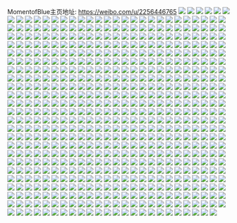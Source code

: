 MomentofBlue主页地址: https://weibo.com/u/2256446765 
![](https://wx4.sinaimg.cn/mw2000/867ea52dly1h9hcsczy6fj20u01hc13z.jpg) 
![](https://wx4.sinaimg.cn/mw2000/867ea52dly1h9hcsexd4ej20zo1rewpp.jpg) 
![](https://wx4.sinaimg.cn/mw2000/867ea52dly1h9hcsj5xfjj22aw32ke83.jpg) 
![](https://wx4.sinaimg.cn/mw2000/867ea52dly1h9hcsfbepsj20o20w243w.jpg) 
![](https://wx4.sinaimg.cn/mw2000/867ea52dly1h9hcsgm8v0j22712wwb2a.jpg) 
![](https://wx4.sinaimg.cn/mw2000/867ea52dly1h9hcscn08zj22782x6hdu.jpg) 
![](https://wx4.sinaimg.cn/mw2000/867ea52dly1h9hcsdcfz3j20u01hcak8.jpg) 
![](https://wx4.sinaimg.cn/mw2000/867ea52dly1h9hcsk37kzj21y71y7kjl.jpg) 
![](https://wx4.sinaimg.cn/mw2000/867ea52dly1h98dhs4g90j21wx2jy7wi.jpg) 
![](https://wx4.sinaimg.cn/mw2000/867ea52dly1h98dho545uj21xg2kne82.jpg) 
![](https://wx4.sinaimg.cn/mw2000/867ea52dly1h98dhq6tx7j223j2sr7wi.jpg) 
![](https://wx4.sinaimg.cn/mw2000/867ea52dly1h98dhv3b29j21zv2nu7wi.jpg) 
![](https://wx4.sinaimg.cn/mw2000/867ea52dgy1h95ueb3deij20u014044v.jpg) 
![](https://wx4.sinaimg.cn/mw2000/867ea52dgy1h95ued3uu8j20u01404cp.jpg) 
![](https://wx4.sinaimg.cn/mw2000/867ea52dgy1h95ue9t2akj20u0140tle.jpg) 
![](https://wx4.sinaimg.cn/mw2000/867ea52dly1h8yzw5915qj21450u0dm7.jpg) 
![](https://wx4.sinaimg.cn/mw2000/867ea52dly1h8yzw5s01pj21480u0jyf.jpg) 
![](https://wx4.sinaimg.cn/mw2000/867ea52dly1h8yzw68d56j20u014m46o.jpg) 
![](https://wx4.sinaimg.cn/mw2000/867ea52dly1h8yzw73tluj20u0146teo.jpg) 
![](https://wx4.sinaimg.cn/mw2000/867ea52dly1h8yzw4fb3ej20u013oajo.jpg) 
![](https://wx4.sinaimg.cn/mw2000/867ea52dgy1h8xn3ljevdj20u014045w.jpg) 
![](https://wx4.sinaimg.cn/mw2000/867ea52dgy1h8xn3oa8xnj20u014044v.jpg) 
![](https://wx4.sinaimg.cn/mw2000/867ea52dgy1h8xn3miepnj20u01417c7.jpg) 
![](https://wx4.sinaimg.cn/mw2000/867ea52dgy1h8xn3nknq3j20ku113juq.jpg) 
![](https://wx4.sinaimg.cn/mw2000/867ea52dgy1h8xn3kjbg7j20u0140aon.jpg) 
![](https://wx4.sinaimg.cn/mw2000/867ea52dgy1h8xn3n2ay8j20m012y42d.jpg) 
![](https://wx4.sinaimg.cn/mw2000/867ea52dly1h8qvoxku01j20zo1dznda.jpg) 
![](https://wx4.sinaimg.cn/mw2000/867ea52dly1h8opubxjtnj22772xmnpe.jpg) 
![](https://wx4.sinaimg.cn/mw2000/867ea52dly1h8opufihrej228e2z6u0y.jpg) 
![](https://wx4.sinaimg.cn/mw2000/867ea52dly1h8opumjr1lj228e2z7u0y.jpg) 
![](https://wx4.sinaimg.cn/mw2000/867ea52dly1h8opu3ygi4j20y11ojk5v.jpg) 
![](https://wx4.sinaimg.cn/mw2000/867ea52dly1h8l5egecggj228j2zd1kz.jpg) 
![](https://wx4.sinaimg.cn/mw2000/867ea52dly1h8l5efikjij227s2yg4qr.jpg) 
![](https://wx4.sinaimg.cn/mw2000/867ea52dly1h877v4s3zoj229l30dqv6.jpg) 
![](https://wx4.sinaimg.cn/mw2000/867ea52dly1h877vaib51j227z2xuu0y.jpg) 
![](https://wx4.sinaimg.cn/mw2000/867ea52dly1h877v7prp4j22992zghdu.jpg) 
![](https://wx4.sinaimg.cn/mw2000/867ea52dly1h877vddrhaj22982zw4qr.jpg) 
![](https://wx4.sinaimg.cn/mw2000/867ea52dly1h877vjj1mbj22am31ukjn.jpg) 
![](https://wx4.sinaimg.cn/mw2000/867ea52dly1h877v27mraj22522ug7wj.jpg) 
![](https://wx4.sinaimg.cn/mw2000/867ea52dgy1h84tn2gf9lj20u014013e.jpg) 
![](https://wx4.sinaimg.cn/mw2000/867ea52dgy1h84tn3whqgj20u014012s.jpg) 
![](https://wx4.sinaimg.cn/mw2000/867ea52dgy1h84tn64uayj20u014047q.jpg) 
![](https://wx4.sinaimg.cn/mw2000/867ea52dgy1h84tn14x1ej20u013rdq2.jpg) 
![](https://wx4.sinaimg.cn/mw2000/867ea52dgy1h84tn4z3o6j20u0140ak6.jpg) 
![](https://wx4.sinaimg.cn/mw2000/867ea52dly1h82iu11dg5j22681mo4ns.jpg) 
![](https://wx4.sinaimg.cn/mw2000/867ea52dly1h82iu2fxvij22bl1b1axc.jpg) 
![](https://wx4.sinaimg.cn/mw2000/867ea52dly1h82iu20sssj229i19ve81.jpg) 
![](https://wx4.sinaimg.cn/mw2000/867ea52dgy1h809hinnx7j20u0140tfo.jpg) 
![](https://wx4.sinaimg.cn/mw2000/867ea52dgy1h809hjqi4yj20u0140gvp.jpg) 
![](https://wx4.sinaimg.cn/mw2000/867ea52dly1h7u6judfukj227v2yh7wj.jpg) 
![](https://wx4.sinaimg.cn/mw2000/867ea52dly1h7u6k1lcubj224a2tru0z.jpg) 
![](https://wx4.sinaimg.cn/mw2000/867ea52dly1h7u6kbecdkj22672wc4qr.jpg) 
![](https://wx4.sinaimg.cn/mw2000/867ea52dly1h7u6k892hrj222d2r6b2b.jpg) 
![](https://wx4.sinaimg.cn/mw2000/867ea52dly1h7u6kgclrdj22c033jqv7.jpg) 
![](https://wx4.sinaimg.cn/mw2000/867ea52dly1h7u6jr7yn7j22622w3u0y.jpg) 
![](https://wx4.sinaimg.cn/mw2000/867ea52dgy1h7qzdj7yc1j20u0140wni.jpg) 
![](https://wx4.sinaimg.cn/mw2000/867ea52dgy1h7qzdh5o2zj20u0140k2q.jpg) 
![](https://wx4.sinaimg.cn/mw2000/867ea52dgy1h7qzdva7pqj20u0142qdg.jpg) 
![](https://wx4.sinaimg.cn/mw2000/867ea52dly1h7fnn5euc7j220r20r7wh.jpg) 
![](https://wx4.sinaimg.cn/mw2000/867ea52dly1h7fnn5wpyej20n00pcwl2.jpg) 
![](https://wx4.sinaimg.cn/mw2000/867ea52dly1h7fnn3rp7fj226a26aqv5.jpg) 
![](https://wx4.sinaimg.cn/mw2000/867ea52dly1h7asr7uthxj20zo1ren6z.jpg) 
![](https://wx4.sinaimg.cn/mw2000/867ea52dly1h7asr6i7bej20zo1re0wt.jpg) 
![](https://wx4.sinaimg.cn/mw2000/867ea52dly1h7asrdeybgj229y30o1kx.jpg) 
![](https://wx4.sinaimg.cn/mw2000/867ea52dly1h7asr9z297j20z01q7whi.jpg) 
![](https://wx4.sinaimg.cn/mw2000/867ea52dly1h7asrenwoxj20zo1reqgi.jpg) 
![](https://wx4.sinaimg.cn/mw2000/867ea52dly1h7asre402jj20zo1re4g6.jpg) 
![](https://wx4.sinaimg.cn/mw2000/867ea52dly1h786fp5mfkj22c0340k22.jpg) 
![](https://wx4.sinaimg.cn/mw2000/867ea52dly1h786fo654qj226g2wmx6p.jpg) 
![](https://wx4.sinaimg.cn/mw2000/867ea52dly1h786fpwh5wj225a2v2x6p.jpg) 
![](https://wx4.sinaimg.cn/mw2000/867ea52dly1h786fqmohtj228m2zhdo1.jpg) 
![](https://wx4.sinaimg.cn/mw2000/867ea52dly1h786fraimvj226s2x1jz0.jpg) 
![](https://wx4.sinaimg.cn/mw2000/867ea52dly1h786fsmx7tj22c033112l.jpg) 
![](https://wx4.sinaimg.cn/mw2000/867ea52dly1h76ap6jhpfj20sg23u7mm.jpg) 
![](https://wx4.sinaimg.cn/mw2000/867ea52dly1h76ap8i8e9j20sg22l76d.jpg) 
![](https://wx4.sinaimg.cn/mw2000/867ea52dly1h71h092n4oj20ox18awty.jpg) 
![](https://wx4.sinaimg.cn/mw2000/867ea52dly1h71h9049auj20zo1rewh2.jpg) 
![](https://wx4.sinaimg.cn/mw2000/867ea52dly1h71h91d1hnj21ak1q2adi.jpg) 
![](https://wx4.sinaimg.cn/mw2000/867ea52dly1h71h9208exj20sg1uddgu.jpg) 
![](https://wx4.sinaimg.cn/mw2000/867ea52dly1h71h90h4y6j20zo1ret9o.jpg) 
![](https://wx4.sinaimg.cn/mw2000/867ea52dly1h71h93htynj20mr14gn4t.jpg) 
![](https://wx4.sinaimg.cn/mw2000/867ea52dly1h71h90ulmfj20zm1bhdzr.jpg) 
![](https://wx4.sinaimg.cn/mw2000/867ea52dly1h71hccrw5rj20zo2567wh.jpg) 
![](https://wx4.sinaimg.cn/mw2000/867ea52dly1h6y6h1nmpsj22022o2npd.jpg) 
![](https://wx4.sinaimg.cn/mw2000/867ea52dly1h6y6h2d0frj22002nznpd.jpg) 
![](https://wx4.sinaimg.cn/mw2000/867ea52dly1h6s7ghx7gij228e2z7b2b.jpg) 
![](https://wx4.sinaimg.cn/mw2000/867ea52dly1h6s7gr67i0j22542uuwng.jpg) 
![](https://wx4.sinaimg.cn/mw2000/867ea52dly1h6s7g1lk71j226n2wu7rm.jpg) 
![](https://wx4.sinaimg.cn/mw2000/867ea52dly1h6s7gd3xv5j225l2vde83.jpg) 
![](https://wx4.sinaimg.cn/mw2000/867ea52dly1h6s7g3atedj20sg1bxnck.jpg) 
![](https://wx4.sinaimg.cn/mw2000/867ea52dly1h6qa41ql3mj20yg0jegqq.jpg) 
![](https://wx4.sinaimg.cn/mw2000/867ea52dly1h6k95j4b9aj21r60zj0w2.jpg) 
![](https://wx4.sinaimg.cn/mw2000/867ea52dly1h6k95icwrbj20x21mr0z5.jpg) 
![](https://wx4.sinaimg.cn/mw2000/867ea52dly1h6k95hdx9sj21db0rrdwt.jpg) 
![](https://wx4.sinaimg.cn/mw2000/867ea52dly1h6i20pb4a3j229b30gh2a.jpg) 
![](https://wx4.sinaimg.cn/mw2000/867ea52dly1h6i20n06guj21ui1uin8b.jpg) 
![](https://wx4.sinaimg.cn/mw2000/867ea52dly1h6i20rygfaj22662w8npe.jpg) 
![](https://wx4.sinaimg.cn/mw2000/867ea52dly1h6ekwryz7oj225n2vj4qr.jpg) 
![](https://wx4.sinaimg.cn/mw2000/867ea52dly1h6ekwtpl1dj2290300x6q.jpg) 
![](https://wx4.sinaimg.cn/mw2000/867ea52dly1h6ekwpjy0kj21z22mq1ky.jpg) 
![](https://wx4.sinaimg.cn/mw2000/867ea52dly1h6ekwun8o3j21xy2l9455.jpg) 
![](https://wx4.sinaimg.cn/mw2000/867ea52dly1h669v70xv1j21p12asah2.jpg) 
![](https://wx4.sinaimg.cn/mw2000/867ea52dly1h669v4mg9fj21oc28i4qp.jpg) 
![](https://wx4.sinaimg.cn/mw2000/867ea52dly1h669v7i0ywj21ff1wkkb6.jpg) 
![](https://wx4.sinaimg.cn/mw2000/867ea52dly1h669v8qdbqj20sg23vkcs.jpg) 
![](https://wx4.sinaimg.cn/mw2000/867ea52dly1h5y7ox52kij22361kgu0x.jpg) 
![](https://wx4.sinaimg.cn/mw2000/867ea52dly1h5y7ovhhtvj21y11glaht.jpg) 
![](https://wx4.sinaimg.cn/mw2000/867ea52dly1h5y7oyrnc4j228a1o8wmb.jpg) 
![](https://wx4.sinaimg.cn/mw2000/867ea52dly1h5y7p03xdjj22ba1qhgul.jpg) 
![](https://wx4.sinaimg.cn/mw2000/867ea52dly1h5y7p0pmlqj222b1jtgsh.jpg) 
![](https://wx4.sinaimg.cn/mw2000/867ea52dly1h5ttceebeij21p629me81.jpg) 
![](https://wx4.sinaimg.cn/mw2000/867ea52dly1h5ttcb3p8wj21ps2aehdt.jpg) 
![](https://wx4.sinaimg.cn/mw2000/867ea52dly1h5ttcfa1k6j21ov2951kx.jpg) 
![](https://wx4.sinaimg.cn/mw2000/867ea52dly1h5ttcg3ljsj21q82a51kx.jpg) 
![](https://wx4.sinaimg.cn/mw2000/867ea52dgy1h5ivfpgxrwj20u013r15q.jpg) 
![](https://wx4.sinaimg.cn/mw2000/867ea52dgy1h5ivfoa6cnj20u013vk3f.jpg) 
![](https://wx4.sinaimg.cn/mw2000/867ea52dgy1h5ivfxou42j20u013m7fo.jpg) 
![](https://wx4.sinaimg.cn/mw2000/867ea52dgy1h5ivfmaj3lj20u013v14b.jpg) 
![](https://wx4.sinaimg.cn/mw2000/867ea52dgy1h5ivfjscy1j20u013u14b.jpg) 
![](https://wx4.sinaimg.cn/mw2000/867ea52dgy1h5ivfqrt42j20u013falc.jpg) 
![](https://wx4.sinaimg.cn/mw2000/867ea52dgy1h5ivfl5ifoj20u013uakt.jpg) 
![](https://wx4.sinaimg.cn/mw2000/867ea52dgy1h5b37bidaxj20u013m44x.jpg) 
![](https://wx4.sinaimg.cn/mw2000/867ea52dgy1h5b377x6u2j20u014g0zv.jpg) 
![](https://wx4.sinaimg.cn/mw2000/867ea52dgy1h5b37a3g31j20u013l7az.jpg) 
![](https://wx4.sinaimg.cn/mw2000/867ea52dgy1h5b37dvks1j20u013rwlz.jpg) 
![](https://wx4.sinaimg.cn/mw2000/867ea52dgy1h5b37cinsgj20u013p7bh.jpg) 
![](https://wx4.sinaimg.cn/mw2000/867ea52dgy1h5b375tk5sj20u013odmy.jpg) 
![](https://wx4.sinaimg.cn/mw2000/867ea52dly1h55hmmjrr3j20zo1dy4ge.jpg) 
![](https://wx4.sinaimg.cn/mw2000/867ea52dly1h55hmn2cd0j20zo1dxtmw.jpg) 
![](https://wx4.sinaimg.cn/mw2000/867ea52dly1h55hmlx4lnj20xu1bdanl.jpg) 
![](https://wx4.sinaimg.cn/mw2000/867ea52dgy1h52w66zd1tj20u0140qax.jpg) 
![](https://wx4.sinaimg.cn/mw2000/867ea52dgy1h52w64zbpuj20u013rk0r.jpg) 
![](https://wx4.sinaimg.cn/mw2000/867ea52dgy1h52w685c9tj20u013r454.jpg) 
![](https://wx4.sinaimg.cn/mw2000/867ea52dgy1h52w6auriaj20u0140449.jpg) 
![](https://wx4.sinaimg.cn/mw2000/867ea52dgy1h52w62z7rjj20u0157gsd.jpg) 
![](https://wx4.sinaimg.cn/mw2000/867ea52dgy1h52w69ech4j20u013ttf4.jpg) 
![](https://wx4.sinaimg.cn/mw2000/867ea52dly1h50txvjd8mj20zo1ree5o.jpg) 
![](https://wx4.sinaimg.cn/mw2000/867ea52dly1h50txugwowj229s3124qq.jpg) 
![](https://wx4.sinaimg.cn/mw2000/867ea52dly1h50txv43zxj20zo1renk3.jpg) 
![](https://wx4.sinaimg.cn/mw2000/867ea52dly1h50ty9mey1j21zu2hsb2a.jpg) 
![](https://wx4.sinaimg.cn/mw2000/867ea52dly1h4yg51bt7lj226t2w9kjn.jpg) 
![](https://wx4.sinaimg.cn/mw2000/867ea52dly1h4yg4y6fo8j226r2x11kz.jpg) 
![](https://wx4.sinaimg.cn/mw2000/867ea52dly1h4yg54q9g1j22272q9npf.jpg) 
![](https://wx4.sinaimg.cn/mw2000/867ea52dly1h4yg57jtvwj21wa2j2kjm.jpg) 
![](https://wx4.sinaimg.cn/mw2000/867ea52dly1h4sqqyor7qj226q2wy4qr.jpg) 
![](https://wx4.sinaimg.cn/mw2000/867ea52dly1h4g2i6b8dkj20pw0yjdle.jpg) 
![](https://wx4.sinaimg.cn/mw2000/867ea52dly1h4g2i5wzc3j20pz0ynjxp.jpg) 
![](https://wx4.sinaimg.cn/mw2000/867ea52dly1h4g2i6jx41j20oy0xadlq.jpg) 
![](https://wx4.sinaimg.cn/mw2000/867ea52dly1h4do33o83kj22092nwe81.jpg) 
![](https://wx4.sinaimg.cn/mw2000/867ea52dly1h4do34g1n0j224b2trnpd.jpg) 
![](https://wx4.sinaimg.cn/mw2000/867ea52dly1h4do35gmflj227d2x8kjl.jpg) 
![](https://wx4.sinaimg.cn/mw2000/867ea52dly1h46ivxkploj221j2q3hdu.jpg) 
![](https://wx4.sinaimg.cn/mw2000/867ea52dly1h46ivyn7stj224d2th1ky.jpg) 
![](https://wx4.sinaimg.cn/mw2000/867ea52dly1h46ivvqpoej21xj2kpu0x.jpg) 
![](https://wx4.sinaimg.cn/mw2000/867ea52dly1h46ivzuyuxj21zb2m91ky.jpg) 
![](https://wx4.sinaimg.cn/mw2000/867ea52dly1h46iw2wbggj228l2z2x6q.jpg) 
![](https://wx4.sinaimg.cn/mw2000/867ea52dly1h46iw1iaarj21zb2n3b2a.jpg) 
![](https://wx4.sinaimg.cn/mw2000/867ea52dly1h46iw57i3gj227m2xub2a.jpg) 
![](https://wx4.sinaimg.cn/mw2000/867ea52dly1h46iw5zys1j21wt2j8kjl.jpg) 
![](https://wx4.sinaimg.cn/mw2000/867ea52dly1h46iw3z4n4j22802y1x6p.jpg) 
![](https://wx4.sinaimg.cn/mw2000/867ea52dly1h3p9awcs95j226d2wh4qr.jpg) 
![](https://wx4.sinaimg.cn/mw2000/867ea52dly1h3p9ay46c4j225v2vux6q.jpg) 
![](https://wx4.sinaimg.cn/mw2000/867ea52dly1h3p9arl4tmj21y52lj1kz.jpg) 
![](https://wx4.sinaimg.cn/mw2000/867ea52dly1h3p9aukd5mj22c0340npe.jpg) 
![](https://wx4.sinaimg.cn/mw2000/867ea52dly1h3p9ayloe0j20zo1retvf.jpg) 
![](https://wx4.sinaimg.cn/mw2000/867ea52dly1h3kr0yqfiwj21zr2nob2b.jpg) 
![](https://wx4.sinaimg.cn/mw2000/867ea52dly1h3kr0zpomij229830c1kz.jpg) 
![](https://wx4.sinaimg.cn/mw2000/867ea52dly1h3kr0xj270j223i2spkjm.jpg) 
![](https://wx4.sinaimg.cn/mw2000/867ea52dly1h3kr14ay5qj22452tju0z.jpg) 
![](https://wx4.sinaimg.cn/mw2000/867ea52dgy1h3a5vw91gpj20u01407a9.jpg) 
![](https://wx4.sinaimg.cn/mw2000/867ea52dgy1h3a92cir1aj20u0140qkg.jpg) 
![](https://wx4.sinaimg.cn/mw2000/867ea52dgy1h3a5vvbj5uj20u0141n0m.jpg) 
![](https://wx4.sinaimg.cn/mw2000/867ea52dgy1h3a5vsxdbjj20u0140afr.jpg) 
![](https://wx4.sinaimg.cn/mw2000/867ea52dgy1h3a92bl46ej20sg0w0q6z.jpg) 
![](https://wx4.sinaimg.cn/mw2000/867ea52dgy1h3a5vujiujj20u0141wkc.jpg) 
![](https://wx4.sinaimg.cn/mw2000/867ea52dgy1h3a5vts3nij20u0140qas.jpg) 
![](https://wx4.sinaimg.cn/mw2000/867ea52dly1h301ubeo5tj20k80zy0ww.jpg) 
![](https://wx4.sinaimg.cn/mw2000/867ea52dly1h301ubtii9j20zn1ljkc8.jpg) 
![](https://wx4.sinaimg.cn/mw2000/867ea52dly1h301uaztfuj20xy1od4b5.jpg) 
![](https://wx4.sinaimg.cn/mw2000/867ea52dly1h301ucq7mfj226n2w4qv5.jpg) 
![](https://wx4.sinaimg.cn/mw2000/867ea52dly1h301udrw44j220d20dhdu.jpg) 
![](https://wx4.sinaimg.cn/mw2000/867ea52dly1h301uf2oc1j21u42g5e82.jpg) 
![](https://wx4.sinaimg.cn/mw2000/867ea52dly1h2p8u5ayfmj227u2xie82.jpg) 
![](https://wx4.sinaimg.cn/mw2000/867ea52dly1h2p8u4hdffj21rm1rmb29.jpg) 
![](https://wx4.sinaimg.cn/mw2000/867ea52dly1h2p8u3d1f6j227k2xrb2b.jpg) 
![](https://wx4.sinaimg.cn/mw2000/867ea52dly1h2p8u5trjtj215v1jttj3.jpg) 
![](https://wx4.sinaimg.cn/mw2000/867ea52dgy1h24884og1mj20u0140qb1.jpg) 
![](https://wx4.sinaimg.cn/mw2000/867ea52dgy1h24886bjtxj20u0141127.jpg) 
![](https://wx4.sinaimg.cn/mw2000/867ea52dgy1h24887xi20j20u0178thm.jpg) 
![](https://wx4.sinaimg.cn/mw2000/867ea52dgy1h24889k3p3j20u014lqbm.jpg) 
![](https://wx4.sinaimg.cn/mw2000/867ea52dgy1h2488ato01j20u0140tgr.jpg) 
![](https://wx4.sinaimg.cn/mw2000/867ea52dly1h1txgkia5vj22c0340qv5.jpg) 
![](https://wx4.sinaimg.cn/mw2000/867ea52dly1h1txgi1kvjj228g2zau0x.jpg) 
![](https://wx4.sinaimg.cn/mw2000/867ea52dly1h1txgq7e6ij228k2zf7wi.jpg) 
![](https://wx4.sinaimg.cn/mw2000/867ea52dly1h1txh7xe1rj22032otnpf.jpg) 
![](https://wx4.sinaimg.cn/mw2000/867ea52dly1h1txhb0ug1j22802yob2a.jpg) 
![](https://wx4.sinaimg.cn/mw2000/867ea52dly1h1txgtgch3j227r2yenpd.jpg) 
![](https://wx4.sinaimg.cn/mw2000/867ea52dgy1h1e31b7yspj20u0140dki.jpg) 
![](https://wx4.sinaimg.cn/mw2000/867ea52dgy1h1e31ct163j20u0141dkx.jpg) 
![](https://wx4.sinaimg.cn/mw2000/867ea52dgy1h1e31acewkj20u0140gqs.jpg) 
![](https://wx4.sinaimg.cn/mw2000/867ea52dgy1h1e31g2kioj20u01hcafl.jpg) 
![](https://wx4.sinaimg.cn/mw2000/867ea52dly1h1byhmlzpkj225g2vcqv5.jpg) 
![](https://wx4.sinaimg.cn/mw2000/867ea52dly1h1byhq2tvuj229s3127wh.jpg) 
![](https://wx4.sinaimg.cn/mw2000/867ea52dly1h1byhnbm8xj228p2zl7wh.jpg) 
![](https://wx4.sinaimg.cn/mw2000/867ea52dly1h1byhksf7dj227s2y17wh.jpg) 
![](https://wx4.sinaimg.cn/mw2000/867ea52dly1h1byhpa617j22452t21ky.jpg) 
![](https://wx4.sinaimg.cn/mw2000/867ea52dly1h1byhjxmqwj222i2qukjm.jpg) 
![](https://wx4.sinaimg.cn/mw2000/867ea52dgy1h12i961l3gj20u0176tg6.jpg) 
![](https://wx4.sinaimg.cn/mw2000/867ea52dgy1h12i971e4wj20u0141gte.jpg) 
![](https://wx4.sinaimg.cn/mw2000/867ea52dgy1h12i97ti3mj20u0142ah4.jpg) 
![](https://wx4.sinaimg.cn/mw2000/867ea52dly1h0wwmrkpwfj20u01407cc.jpg) 
![](https://wx4.sinaimg.cn/mw2000/867ea52dly1h0wwmrxkqdj20u0174qc1.jpg) 
![](https://wx4.sinaimg.cn/mw2000/867ea52dly1h0wwms6prlj20u013tgu7.jpg) 
![](https://wx4.sinaimg.cn/mw2000/867ea52dly1h0r3mt7kvej21ja21p1ky.jpg) 
![](https://wx4.sinaimg.cn/mw2000/867ea52dly1h0r3mugex1j21lt2537wi.jpg) 
![](https://wx4.sinaimg.cn/mw2000/867ea52dly1h0pwau5s4kj22262rgnpe.jpg) 
![](https://wx4.sinaimg.cn/mw2000/867ea52dly1h0pwavo649j222t2rq7wj.jpg) 
![](https://wx4.sinaimg.cn/mw2000/867ea52dly1h0pwawphikj221v2q6b2a.jpg) 
![](https://wx4.sinaimg.cn/mw2000/867ea52dly1h0da7r07alj21yq2mbhdu.jpg) 
![](https://wx4.sinaimg.cn/mw2000/867ea52dly1h0da7og12yj221s2161ky.jpg) 
![](https://wx4.sinaimg.cn/mw2000/867ea52dly1h0da7w6m7mj21k724f4qp.jpg) 
![](https://wx4.sinaimg.cn/mw2000/867ea52dly1h0da7ykkvsj22c0340hdv.jpg) 
![](https://wx4.sinaimg.cn/mw2000/867ea52dgy1h063wmtfwuj20u0140guv.jpg) 
![](https://wx4.sinaimg.cn/mw2000/867ea52dgy1h063wo2mpdj20u0140wiq.jpg) 
![](https://wx4.sinaimg.cn/mw2000/867ea52dgy1h063wnh3xgj20u00yojxx.jpg) 
![](https://wx4.sinaimg.cn/mw2000/867ea52dly1gznkogu6a6j21rg2jh4qp.jpg) 
![](https://wx4.sinaimg.cn/mw2000/867ea52dly1gznkofvmtgj222k2rfu0x.jpg) 
![](https://wx4.sinaimg.cn/mw2000/867ea52dly1gznkoi6wqfj221d2q8npd.jpg) 
![](https://wx4.sinaimg.cn/mw2000/867ea52dly1gznkolka9cj222l2rie82.jpg) 
![](https://wx4.sinaimg.cn/mw2000/867ea52dly1gznkok4llsj21zt2r7npd.jpg) 
![](https://wx4.sinaimg.cn/mw2000/867ea52dly1gznkoewd4lj222g2renpe.jpg) 
![](https://wx4.sinaimg.cn/mw2000/867ea52dly1gzkh0ks7vcj22072o97wj.jpg) 
![](https://wx4.sinaimg.cn/mw2000/867ea52dly1gzkh0qf7qej22a131g7wj.jpg) 
![](https://wx4.sinaimg.cn/mw2000/867ea52dly1gzkh0o0i4mj21gz2067wi.jpg) 
![](https://wx4.sinaimg.cn/mw2000/867ea52dly1gzkh0mlyrcj21401dramk.jpg) 
![](https://wx4.sinaimg.cn/mw2000/867ea52dly1gzkh0n906hj221m2q51ky.jpg) 
![](https://wx4.sinaimg.cn/mw2000/867ea52dly1gzeij1b6pnj21qh2bb4qr.jpg) 
![](https://wx4.sinaimg.cn/mw2000/867ea52dly1gzc6i514r4j22012o1u0x.jpg) 
![](https://wx4.sinaimg.cn/mw2000/867ea52dly1gzc6i60qnvj22442vb1kz.jpg) 
![](https://wx4.sinaimg.cn/mw2000/867ea52dly1gzc6i45dvrj223t2t3e82.jpg) 
![](https://wx4.sinaimg.cn/mw2000/867ea52dly1gzc6i7r9dnj22c0340qv6.jpg) 
![](https://wx4.sinaimg.cn/mw2000/867ea52dly1gzc6i99okbj22c0340u0y.jpg) 
![](https://wx4.sinaimg.cn/mw2000/867ea52dly1gzc6iao3sij229r310b2c.jpg) 
![](https://wx4.sinaimg.cn/mw2000/867ea52dly1gz78op4pwdj20sg0iy434.jpg) 
![](https://wx4.sinaimg.cn/mw2000/867ea52dly1gz6k3y5ww6j20sg0iy7cg.jpg) 
![](https://wx4.sinaimg.cn/mw2000/867ea52dly1gz78ooqkfvj20sg0iydkj.jpg) 
![](https://wx4.sinaimg.cn/mw2000/867ea52dly1gz1wj0b0rbj229n30xe83.jpg) 
![](https://wx4.sinaimg.cn/mw2000/867ea52dly1gz1wiyokvoj21u42g51ky.jpg) 
![](https://wx4.sinaimg.cn/mw2000/867ea52dly1gz1wj1g3jlj225m2vhqv6.jpg) 
![](https://wx4.sinaimg.cn/mw2000/867ea52dly1gz1wj2qfn4j224a2tqqv6.jpg) 
![](https://wx4.sinaimg.cn/mw2000/867ea52dly1gz1wj3oy7gj21dp1rn1ky.jpg) 
![](https://wx4.sinaimg.cn/mw2000/867ea52dly1gz1wj4do1sj21px2akb29.jpg) 
![](https://wx4.sinaimg.cn/mw2000/867ea52dgy1gywv99qi04j20o5120dm5.jpg) 
![](https://wx4.sinaimg.cn/mw2000/867ea52dgy1gywv9ypk6aj226b2we7wj.jpg) 
![](https://wx4.sinaimg.cn/mw2000/867ea52dgy1gywv9ul5yhj217y1ml4qp.jpg) 
![](https://wx4.sinaimg.cn/mw2000/867ea52dgy1gywv948xvwj223l23lu0x.jpg) 
![](https://wx4.sinaimg.cn/mw2000/867ea52dgy1gywv9ib8sdj2291291hdu.jpg) 
![](https://wx4.sinaimg.cn/mw2000/867ea52dgy1gywv98tohyj21ye2luu0y.jpg) 
![](https://wx4.sinaimg.cn/mw2000/867ea52dgy1gywv9eicmaj21ym2vxqv5.jpg) 
![](https://wx4.sinaimg.cn/mw2000/867ea52dly1gyq8eego94j21sk2e4b2a.jpg) 
![](https://wx4.sinaimg.cn/mw2000/867ea52dly1gyq8ef8yboj21r81m7e81.jpg) 
![](https://wx4.sinaimg.cn/mw2000/867ea52dly1gyq8eg9hpaj21tb2ft7wi.jpg) 
![](https://wx4.sinaimg.cn/mw2000/867ea52dly1gyq8eh9ek0j21q52aue82.jpg) 
![](https://wx4.sinaimg.cn/mw2000/867ea52dly1gyq8ediostj223u18qe81.jpg) 
![](https://wx4.sinaimg.cn/mw2000/867ea52dly1gyq8eihoocj21ig20mqv5.jpg) 
![](https://wx4.sinaimg.cn/mw2000/867ea52dly1gygxmjvisfj21nm27hhdt.jpg) 
![](https://wx4.sinaimg.cn/mw2000/867ea52dly1gygxmixojrj21ri2conpd.jpg) 
![](https://wx4.sinaimg.cn/mw2000/867ea52dly1gygxmhltikj22ds1scu0x.jpg) 
![](https://wx4.sinaimg.cn/mw2000/867ea52dly1gyfvxlceokj20yi1pcqq7.jpg) 
![](https://wx4.sinaimg.cn/mw2000/867ea52dly1gxyj7bq0zhj21bu1p5nop.jpg) 
![](https://wx4.sinaimg.cn/mw2000/867ea52dly1gxyj4hhd8qj21yf2nou0y.jpg) 
![](https://wx4.sinaimg.cn/mw2000/867ea52dly1gxyj83eoymj21xm33wkjo.jpg) 
![](https://wx4.sinaimg.cn/mw2000/867ea52dly1gxyj8q8vx3j222h2rbx6q.jpg) 
![](https://wx4.sinaimg.cn/mw2000/867ea52dly1gxb97x7cknj229m30tu0y.jpg) 
![](https://wx4.sinaimg.cn/mw2000/867ea52dly1gxb97zp9yfj22822yrqv5.jpg) 
![](https://wx4.sinaimg.cn/mw2000/867ea52dly1gxb97ydyewj22c0340npf.jpg) 
![](https://wx4.sinaimg.cn/mw2000/867ea52dly1gxb984nt1vj228033ye85.jpg) 
![](https://wx4.sinaimg.cn/mw2000/867ea52dly1gxb981ntzrj22c0340qv9.jpg) 
![](https://wx4.sinaimg.cn/mw2000/867ea52dly1gxb986eiyoj224p2u97wi.jpg) 
![](https://wx4.sinaimg.cn/mw2000/867ea52dly1gxabzxkivhj223r30t1ky.jpg) 
![](https://wx4.sinaimg.cn/mw2000/867ea52dly1gxabzzcv2kj22c02jzu0y.jpg) 
![](https://wx4.sinaimg.cn/mw2000/867ea52dly1gxabzvyruwj22c0340npe.jpg) 
![](https://wx4.sinaimg.cn/mw2000/867ea52dly1gxac01n6kqj224d2oje82.jpg) 
![](https://wx4.sinaimg.cn/mw2000/867ea52dly1gx2a5asydqj228h2zbqv7.jpg) 
![](https://wx4.sinaimg.cn/mw2000/867ea52dly1gx29o8h38rj226e2wjx6r.jpg) 
![](https://wx4.sinaimg.cn/mw2000/867ea52dly1gx2a5849x9j22782xnx6r.jpg) 
![](https://wx4.sinaimg.cn/mw2000/867ea52dly1gx2a5cph72j22272qxu0z.jpg) 
![](https://wx4.sinaimg.cn/mw2000/867ea52dly1gwzxkyxa38j21401c71fh.jpg) 
![](https://wx4.sinaimg.cn/mw2000/867ea52dly1gwzxkzhcqbj21401c7x3f.jpg) 
![](https://wx4.sinaimg.cn/mw2000/867ea52dly1gwzxky6slqj21401c7ws6.jpg) 
![](https://wx4.sinaimg.cn/mw2000/867ea52dly1gwlv4tjdtmj22c0340kjl.jpg) 
![](https://wx4.sinaimg.cn/mw2000/867ea52dly1gwlv4ut3ocj22c03407wh.jpg) 
![](https://wx4.sinaimg.cn/mw2000/867ea52dly1gwlv4w7jlxj22c0340e81.jpg) 
![](https://wx4.sinaimg.cn/mw2000/867ea52dly1gwkf7e90jnj21sc0sbk2u.jpg) 
![](https://wx4.sinaimg.cn/mw2000/867ea52dly1gwjna7gh2zj21sc2dsb2a.jpg) 
![](https://wx4.sinaimg.cn/mw2000/867ea52dly1gwjna6lq5hj218s1rtqv5.jpg) 
![](https://wx4.sinaimg.cn/mw2000/867ea52dly1gwjna88zozj217y1mlhdt.jpg) 
![](https://wx4.sinaimg.cn/mw2000/867ea52dly1gwjnaazg0tj222g2r9u0z.jpg) 
![](https://wx4.sinaimg.cn/mw2000/867ea52dgy1gw6sunnvtxj225k2vfx6p.jpg) 
![](https://wx4.sinaimg.cn/mw2000/867ea52dgy1gw6sux7otpj22792xou0z.jpg) 
![](https://wx4.sinaimg.cn/mw2000/867ea52dgy1gw6suz92gjj21631f7njj.jpg) 
![](https://wx4.sinaimg.cn/mw2000/867ea52dgy1gw6svab1c5j228b1ybnpd.jpg) 
![](https://wx4.sinaimg.cn/mw2000/867ea52dgy1gw6sv596fcj21nu1yfhdt.jpg) 
![](https://wx4.sinaimg.cn/mw2000/867ea52dgy1gw6sv832hdj225i22yx6p.jpg) 
![](https://wx4.sinaimg.cn/mw2000/867ea52dgy1gw6sv1l5gdj21ri25dnpd.jpg) 
![](https://wx4.sinaimg.cn/mw2000/867ea52dgy1gw6svfro7nj21v8340npe.jpg) 
![](https://wx4.sinaimg.cn/mw2000/867ea52dgy1gw6svclplwj222i22ikjl.jpg) 
![](https://wx4.sinaimg.cn/mw2000/867ea52dgy1gw5sy3w88jj225z2vzqv7.jpg) 
![](https://wx4.sinaimg.cn/mw2000/867ea52dgy1gw5sya33n2j221e2pv4qr.jpg) 
![](https://wx4.sinaimg.cn/mw2000/867ea52dgy1gvzhief1nkj226z2xbb2a.jpg) 
![](https://wx4.sinaimg.cn/mw2000/867ea52dgy1gvvx3tipnhj22532us1kz.jpg) 
![](https://wx4.sinaimg.cn/mw2000/867ea52dgy1gvvx3uzu4kj222q2rn1kz.jpg) 
![](https://wx4.sinaimg.cn/mw2000/867ea52dgy1gvvx3wlw5ij224b2ytb2a.jpg) 
![](https://wx4.sinaimg.cn/mw2000/867ea52dgy1gvvx3y8tktj22c0340npf.jpg) 
![](https://wx4.sinaimg.cn/mw2000/867ea52dgy1gvvx40t01bj22803401kz.jpg) 
![](https://wx4.sinaimg.cn/mw2000/867ea52dgy1gvvx3zf6rkj220b2t8e82.jpg) 
![](https://wx4.sinaimg.cn/mw2000/867ea52dgy1gvvx3rvtlzj21vy1vynpd.jpg) 
![](https://wx4.sinaimg.cn/mw2000/867ea52dgy1gvt0w84ib4j22c0340npf.jpg) 
![](https://wx4.sinaimg.cn/mw2000/867ea52dgy1gvt0w20oisj22c0340hdw.jpg) 
![](https://wx4.sinaimg.cn/mw2000/867ea52dgy1gvt0vz9yo8j22c0340qv7.jpg) 
![](https://wx4.sinaimg.cn/mw2000/867ea52dgy1gvt0w55nqkj22c03407wk.jpg) 
![](https://wx4.sinaimg.cn/mw2000/867ea52dgy1gvt0w2x9s6j22c0340hby.jpg) 
![](https://wx4.sinaimg.cn/mw2000/867ea52dgy1gvt0w6brzzj22c0340u0y.jpg) 
![](https://wx4.sinaimg.cn/mw2000/002sHOSFly1gvpcisj48gj62c0340hdv02.jpg) 
![](https://wx4.sinaimg.cn/mw2000/002sHOSFly1gvpcitmq0bj622j2reu0x02.jpg) 
![](https://wx4.sinaimg.cn/mw2000/002sHOSFly1gvpciq3osbj62c0340u0y02.jpg) 
![](https://wx4.sinaimg.cn/mw2000/002sHOSFly1gvpcivzpebj62c0340hdw02.jpg) 
![](https://wx4.sinaimg.cn/mw2000/002sHOSFly1gvpciyzq3nj62c0340qv902.jpg) 
![](https://wx4.sinaimg.cn/mw2000/002sHOSFly1gvpcj1wv67j62c03401l002.jpg) 
![](https://wx4.sinaimg.cn/mw2000/002sHOSFgy1gvfy41xltpj60xv1gc4qp02.jpg) 
![](https://wx4.sinaimg.cn/mw2000/002sHOSFgy1gvdv1ld249j619w1ulx6p02.jpg) 
![](https://wx4.sinaimg.cn/mw2000/002sHOSFgy1gvdv1mbuzwj61oh23ib2a02.jpg) 
![](https://wx4.sinaimg.cn/mw2000/002sHOSFgy1gvdv1k9pluj61h01xa4qq02.jpg) 
![](https://wx4.sinaimg.cn/mw2000/002sHOSFgy1gvaeesq9oej627n2y7kjo02.jpg) 
![](https://wx4.sinaimg.cn/mw2000/002sHOSFgy1gvaeepm3grj61pr2ackjm02.jpg) 
![](https://wx4.sinaimg.cn/mw2000/002sHOSFgy1gv4s2mgpcmj629d30h1kz02.jpg) 
![](https://wx4.sinaimg.cn/mw2000/002sHOSFgy1gv4s2putnhj61j31u67wi02.jpg) 
![](https://wx4.sinaimg.cn/mw2000/002sHOSFgy1gv4s2o2wgrj627v2yh7wk02.jpg) 
![](https://wx4.sinaimg.cn/mw2000/002sHOSFgy1guyxbnj3e5j625s2vq7wk02.jpg) 
![](https://wx4.sinaimg.cn/mw2000/002sHOSFgy1guyxbpeqkbj62c0340b2d02.jpg) 
![](https://wx4.sinaimg.cn/mw2000/002sHOSFgy1guyxbqjlxnj61gv1zpkjm02.jpg) 
![](https://wx4.sinaimg.cn/mw2000/002sHOSFgy1guyxbs80duj62c0340b2c02.jpg) 
![](https://wx4.sinaimg.cn/mw2000/002sHOSFgy1guyxbuhi3gj62c03407wl02.jpg) 
![](https://wx4.sinaimg.cn/mw2000/002sHOSFgy1guyxbw6iggj626q2wynpg02.jpg) 
![](https://wx4.sinaimg.cn/mw2000/002sHOSFgy1guoht5hj3hj62c03404qs02.jpg) 
![](https://wx4.sinaimg.cn/mw2000/002sHOSFgy1guoht1yto2j62c0340kjo02.jpg) 
![](https://wx4.sinaimg.cn/mw2000/002sHOSFgy1gud1iz9pvbj62702xce8302.jpg) 
![](https://wx4.sinaimg.cn/mw2000/002sHOSFgy1gud1j1git2j627s2yd7wk02.jpg) 
![](https://wx4.sinaimg.cn/mw2000/002sHOSFgy1gud1jahi55j617y1mlkjl02.jpg) 
![](https://wx4.sinaimg.cn/mw2000/002sHOSFgy1gud1j4atj1j628b2z31l102.jpg) 
![](https://wx4.sinaimg.cn/mw2000/002sHOSFgy1gud1j79vd8j628v2zuhdw02.jpg) 
![](https://wx4.sinaimg.cn/mw2000/002sHOSFgy1gud1j9me12j62c03407wl02.jpg) 
![](https://wx4.sinaimg.cn/mw2000/867ea52dgy1gu4vcmh1iyj22591c4k84.jpg) 
![](https://wx4.sinaimg.cn/mw2000/867ea52dgy1gu4vclt3doj227x1r8hdu.jpg) 
![](https://wx4.sinaimg.cn/mw2000/867ea52dgy1gu4vcqicrdj22c01d11kx.jpg) 
![](https://wx4.sinaimg.cn/mw2000/867ea52dgy1gu4vcsx6g4j21zv2oob2b.jpg) 
![](https://wx4.sinaimg.cn/mw2000/867ea52dgy1gu4vcpihrkj22c03401l0.jpg) 
![](https://wx4.sinaimg.cn/mw2000/867ea52dgy1gu4vcv6v1yj21yr2mcu0y.jpg) 
![](https://wx4.sinaimg.cn/mw2000/867ea52dgy1gttf7kojdij22c0340qv7.jpg) 
![](https://wx4.sinaimg.cn/mw2000/867ea52dgy1gttf7edwi0j224r2uchdu.jpg) 
![](https://wx4.sinaimg.cn/mw2000/867ea52dgy1gttf7hgd8yj22c0340x6q.jpg) 
![](https://wx4.sinaimg.cn/mw2000/867ea52dgy1gtnkjuxeosj21wa1wa1kz.jpg) 
![](https://wx4.sinaimg.cn/mw2000/867ea52dgy1gtnkk00m73j22c0340kjo.jpg) 
![](https://wx4.sinaimg.cn/mw2000/867ea52dgy1gtnkjr9givj22c01wgkjn.jpg) 
![](https://wx4.sinaimg.cn/mw2000/867ea52dgy1gtnkk4lw73j22c0340x6r.jpg) 
![](https://wx4.sinaimg.cn/mw2000/867ea52dgy1gtnkk8ceqej21no27knpe.jpg) 
![](https://wx4.sinaimg.cn/mw2000/867ea52dgy1gtnkkcb6q1j225m2vinpf.jpg) 
![](https://wx4.sinaimg.cn/mw2000/867ea52dgy1gtnkkf27fyj21vq1vqhdu.jpg) 
![](https://wx4.sinaimg.cn/mw2000/867ea52dgy1gtl110q50qj21qu10ie81.jpg) 
![](https://wx4.sinaimg.cn/mw2000/867ea52dgy1gtl112at2rj21qm13be81.jpg) 
![](https://wx4.sinaimg.cn/mw2000/867ea52dgy1gtl11hi1l8j225k1ikqv6.jpg) 
![](https://wx4.sinaimg.cn/mw2000/867ea52dgy1gtl11iydtaj21aj0yr1kx.jpg) 
![](https://wx4.sinaimg.cn/mw2000/867ea52dgy1gt3z66t06mj218u1nr1kx.jpg) 
![](https://wx4.sinaimg.cn/mw2000/867ea52dgy1gt3z6c2h21j22c0340kjo.jpg) 
![](https://wx4.sinaimg.cn/mw2000/002sHOSFgy1gt3z6dlnbej61e61ux4qp02.jpg) 
![](https://wx4.sinaimg.cn/mw2000/867ea52dgy1gt3z6h5hn2j226q2wyqv7.jpg) 
![](https://wx4.sinaimg.cn/mw2000/867ea52dgy1gt3z758u79j22c03404qr.jpg) 
![](https://wx4.sinaimg.cn/mw2000/867ea52dgy1gt3z722e5aj225o2vkb2c.jpg) 
![](https://wx4.sinaimg.cn/mw2000/867ea52dgy1gt3z64cpe8j22532usb2b.jpg) 
![](https://wx4.sinaimg.cn/mw2000/867ea52dgy1gt3z6vabp6j22c033zkjo.jpg) 
![](https://wx4.sinaimg.cn/mw2000/002sHOSFgy1gt3z7876ebj61bl1rfhdt02.jpg) 
![](https://wx4.sinaimg.cn/mw2000/867ea52dgy1gsrcw1yy8bj22492toe84.jpg) 
![](https://wx4.sinaimg.cn/mw2000/867ea52dgy1gsrcvt3ur7j22c0340npd.jpg) 
![](https://wx4.sinaimg.cn/mw2000/867ea52dgy1gsrcvxeo0ij20yi1pckcy.jpg) 
![](https://wx4.sinaimg.cn/mw2000/867ea52dgy1gsrcvw3mvmj20yi1pcwvy.jpg) 
![](https://wx4.sinaimg.cn/mw2000/867ea52dgy1gsrcvv7t65j22c0340x6p.jpg) 
![](https://wx4.sinaimg.cn/mw2000/867ea52dgy1gsrcw50ckmj22c03401kz.jpg) 
![](https://wx4.sinaimg.cn/mw2000/867ea52dgy1gsrcygwrdnj22c0340x6p.jpg) 
![](https://wx4.sinaimg.cn/mw2000/867ea52dgy1gsrcyblgkij22c0340qv5.jpg) 
![](https://wx4.sinaimg.cn/mw2000/867ea52dgy1gsrcye24pqj21kw2dc4qq.jpg) 
![](https://wx4.sinaimg.cn/mw2000/867ea52dly1gspk3a526ej224n2u7npe.jpg) 
![](https://wx4.sinaimg.cn/mw2000/867ea52dly1gspk3c3xcnj22562uwu0y.jpg) 
![](https://wx4.sinaimg.cn/mw2000/867ea52dly1gspk38m72wj21x42k6hdu.jpg) 
![](https://wx4.sinaimg.cn/mw2000/867ea52dly1gspk3euy44j21v72hlkjm.jpg) 
![](https://wx4.sinaimg.cn/mw2000/867ea52dly1gsmngs3oa6j221s2qdhdu.jpg) 
![](https://wx4.sinaimg.cn/mw2000/867ea52dly1gsmngtz6noj225e2v7hdt.jpg) 
![](https://wx4.sinaimg.cn/mw2000/867ea52dly1gsmngw0axlj221f2pwb2a.jpg) 
![](https://wx4.sinaimg.cn/mw2000/867ea52dly1gsmngmqbhsj22342s54qq.jpg) 
![](https://wx4.sinaimg.cn/mw2000/867ea52dly1gskbkptnx3j20yi1pcngm.jpg) 
![](https://wx4.sinaimg.cn/mw2000/867ea52dly1gskbku8sxwj22852yvhdw.jpg) 
![](https://wx4.sinaimg.cn/mw2000/867ea52dly1gskbkzncdsj210g14o4qp.jpg) 
![](https://wx4.sinaimg.cn/mw2000/867ea52dly1gskbl5uwshj21o828be82.jpg) 
![](https://wx4.sinaimg.cn/mw2000/867ea52dly1gskblam7izj22c0340npg.jpg) 
![](https://wx4.sinaimg.cn/mw2000/867ea52dly1gskblb9t50j20yi0yiwng.jpg) 
![](https://wx4.sinaimg.cn/mw2000/867ea52dly1gskbkp549cj225t2vr1kz.jpg) 
![](https://wx4.sinaimg.cn/mw2000/867ea52dly1gskblc5go6j20yi1pcdzm.jpg) 
![](https://wx4.sinaimg.cn/mw2000/867ea52dly1gskblfy1ihj22c0340u0z.jpg) 
![](https://wx4.sinaimg.cn/mw2000/867ea52dgy1gs7cajmpfvj22c0340hdt.jpg) 
![](https://wx4.sinaimg.cn/mw2000/867ea52dgy1gs7ca4s85vj22c01pzb29.jpg) 
![](https://wx4.sinaimg.cn/mw2000/867ea52dgy1gs7cacpfb1j22ds1sc1ky.jpg) 
![](https://wx4.sinaimg.cn/mw2000/867ea52dgy1gs7ca07obuj22c01i57wh.jpg) 
![](https://wx4.sinaimg.cn/mw2000/867ea52dgy1gs41bv04ilj20sg23u7wj.jpg) 
![](https://wx4.sinaimg.cn/mw2000/867ea52dgy1gs41c3gq41j22c0340hdv.jpg) 
![](https://wx4.sinaimg.cn/mw2000/002sHOSFgy1gs41c6t1pxj61x22k34qr02.jpg) 
![](https://wx4.sinaimg.cn/mw2000/867ea52dgy1gs41cjpnvrj20sg23uu0z.jpg) 
![](https://wx4.sinaimg.cn/mw2000/867ea52dgy1gs41cbmo5rj2296308kjp.jpg) 
![](https://wx4.sinaimg.cn/mw2000/867ea52dgy1gs3xwaj1o0j21kw2dc1kz.jpg) 
![](https://wx4.sinaimg.cn/mw2000/002sHOSFgy1gs41cn5cdzj62bz1lu1kz02.jpg) 
![](https://wx4.sinaimg.cn/mw2000/867ea52dgy1gs2xofwwohj21sc2ds4qq.jpg) 
![](https://wx4.sinaimg.cn/mw2000/867ea52dgy1gs2xourj78j222n1jzx6s.jpg) 
![](https://wx4.sinaimg.cn/mw2000/867ea52dgy1gs2xo9h49dj21xs2gktyo.jpg) 
![](https://wx4.sinaimg.cn/mw2000/867ea52dgy1gs2xoa6ot1j20sp05zaaj.jpg) 
![](https://wx4.sinaimg.cn/mw2000/867ea52dgy1grw1fro6h6j2140140njo.jpg) 
![](https://wx4.sinaimg.cn/mw2000/867ea52dgy1grw1fsokjej21401e0dwa.jpg) 
![](https://wx4.sinaimg.cn/mw2000/867ea52dgy1grw1fq0v3aj2140140h6m.jpg) 
![](https://wx4.sinaimg.cn/mw2000/867ea52dgy1grw1fumk51j21401dzavr.jpg) 
![](https://wx4.sinaimg.cn/mw2000/867ea52dgy1grozjgkoftj222y2ryx6q.jpg) 
![](https://wx4.sinaimg.cn/mw2000/867ea52dgy1grozjjmylnj21r11r11ky.jpg) 
![](https://wx4.sinaimg.cn/mw2000/867ea52dgy1grozjd8vtkj21zm2nihdu.jpg) 
![](https://wx4.sinaimg.cn/mw2000/867ea52dgy1gr4au0474cj20yi1pc4io.jpg) 
![](https://wx4.sinaimg.cn/mw2000/867ea52dgy1gr4avpry96j22c0340hdv.jpg) 
![](https://wx4.sinaimg.cn/mw2000/867ea52dgy1gr4au817dqj22ds1sc4qq.jpg) 
![](https://wx4.sinaimg.cn/mw2000/867ea52dgy1gr4au71vhkj22ds1scx6p.jpg) 
![](https://wx4.sinaimg.cn/mw2000/867ea52dgy1gqtll076n1j20yi1pctfl.jpg) 
![](https://wx4.sinaimg.cn/mw2000/867ea52dgy1gqtlkzmkqvj21hy2gw4qp.jpg) 
![](https://wx4.sinaimg.cn/mw2000/867ea52dgy1gqtll0xvy5j23402c0kjm.jpg) 
![](https://wx4.sinaimg.cn/mw2000/867ea52dgy1gqtll1s9z7j20yi1pc4lr.jpg) 
![](https://wx4.sinaimg.cn/mw2000/867ea52dgy1gqfz3aafhuj22642w5x6x.jpg) 
![](https://wx4.sinaimg.cn/mw2000/867ea52dgy1gqfz3c4jlhj21z72mxhe0.jpg) 
![](https://wx4.sinaimg.cn/mw2000/867ea52dgy1gqfz37r195j22c0340kjo.jpg) 
![](https://wx4.sinaimg.cn/mw2000/867ea52dgy1gqfz3d99mhj21qs1qs7wi.jpg) 
![](https://wx4.sinaimg.cn/mw2000/867ea52dgy1gqfz3evgx6j225x2vwx6r.jpg) 
![](https://wx4.sinaimg.cn/mw2000/867ea52dgy1gqfz3g6gvdj226c26ckjn.jpg) 
![](https://wx4.sinaimg.cn/mw2000/867ea52dgy1gqfz3hdauqj21tl29u4qr.jpg) 
![](https://wx4.sinaimg.cn/mw2000/867ea52dgy1gqfz3i98fsj226q2wzqv5.jpg) 
![](https://wx4.sinaimg.cn/mw2000/867ea52dgy1gqfz3jouamj228o2zke84.jpg) 
![](https://wx4.sinaimg.cn/mw2000/867ea52dgy1gqdrvtgwgxj21ev1evhdp.jpg) 
![](https://wx4.sinaimg.cn/mw2000/867ea52dgy1gqdrvug0gdj217w17w7wh.jpg) 
![](https://wx4.sinaimg.cn/mw2000/867ea52dgy1gqdrvv483jj21d51d5e81.jpg) 
![](https://wx4.sinaimg.cn/mw2000/867ea52dgy1gq4m5kxu22j22c0340hdw.jpg) 
![](https://wx4.sinaimg.cn/mw2000/867ea52dgy1gq4m5nbyrpj20rs224kjl.jpg) 
![](https://wx4.sinaimg.cn/mw2000/867ea52dgy1gq4m66ucipj22c0340npg.jpg) 
![](https://wx4.sinaimg.cn/mw2000/867ea52dgy1gq4xwhiggzj22c0340b2d.jpg) 
![](https://wx4.sinaimg.cn/mw2000/867ea52dgy1gq4m62ibqfj226a2we7wj.jpg) 
![](https://wx4.sinaimg.cn/mw2000/867ea52dgy1gq4m5wwl4tj21ne2774qr.jpg) 
![](https://wx4.sinaimg.cn/mw2000/867ea52dgy1gq46zgstuxj21wu1wunpe.jpg) 
![](https://wx4.sinaimg.cn/mw2000/867ea52dgy1gq46z9vo3ej228u2zs7wl.jpg) 
![](https://wx4.sinaimg.cn/mw2000/867ea52dgy1gq46z7k774j22672w9u0z.jpg) 
![](https://wx4.sinaimg.cn/mw2000/867ea52dgy1gq46zn4dzgj22c0340x6r.jpg) 
![](https://wx4.sinaimg.cn/mw2000/867ea52dgy1gq46zm6nopj228y2zx4qr.jpg) 
![](https://wx4.sinaimg.cn/mw2000/867ea52dgy1gq46zf2g67j21j6259npe.jpg) 
![](https://wx4.sinaimg.cn/mw2000/867ea52dgy1gq46zkcwptj21kw2dcu0x.jpg) 
![](https://wx4.sinaimg.cn/mw2000/867ea52dgy1gq46ziszu1j21kw2dcu10.jpg) 
![](https://wx4.sinaimg.cn/mw2000/867ea52dgy1gq46zdjosrj21kw2dcu0x.jpg) 
![](https://wx4.sinaimg.cn/mw2000/867ea52dgy1gq3d3eonk2j228j2zdnpg.jpg) 
![](https://wx4.sinaimg.cn/mw2000/867ea52dgy1gq3d3qp23fj221v2qi4qr.jpg) 
![](https://wx4.sinaimg.cn/mw2000/867ea52dgy1gq3d3hege0j22c01ceqv6.jpg) 
![](https://wx4.sinaimg.cn/mw2000/867ea52dgy1gq3d3akrkij22142phhdv.jpg) 
![](https://wx4.sinaimg.cn/mw2000/867ea52dgy1gq3d34ftc1j22c0340u0z.jpg) 
![](https://wx4.sinaimg.cn/mw2000/867ea52dgy1gq3d2lrqozj21tf2f81kz.jpg) 
![](https://wx4.sinaimg.cn/mw2000/867ea52dgy1gq266j9rbqj22c03401ky.jpg) 
![](https://wx4.sinaimg.cn/mw2000/867ea52dgy1gq266gpgb4j22c03404qq.jpg) 
![](https://wx4.sinaimg.cn/mw2000/867ea52dgy1gq266ky4e5j22c0340azn.jpg) 
![](https://wx4.sinaimg.cn/mw2000/867ea52dgy1gq265jybebj22c03401ky.jpg) 
![](https://wx4.sinaimg.cn/mw2000/867ea52dgy1gq266efq8mj227k2y34r0.jpg) 
![](https://wx4.sinaimg.cn/mw2000/867ea52dgy1gq265z9k7zj227e2xu4qr.jpg) 
![](https://wx4.sinaimg.cn/mw2000/867ea52dgy1gq265m55chj21iy2af7wi.jpg) 
![](https://wx4.sinaimg.cn/mw2000/867ea52dgy1gq265tfwukj21bw1tj7wi.jpg) 
![](https://wx4.sinaimg.cn/mw2000/867ea52dgy1gq265fr27bj22c0340hcn.jpg) 
![](https://wx4.sinaimg.cn/mw2000/867ea52dgy1gptozu5sbgj228v28v7wj.jpg) 
![](https://wx4.sinaimg.cn/mw2000/867ea52dgy1gptozqal54j21e91tyu0x.jpg) 
![](https://wx4.sinaimg.cn/mw2000/867ea52dgy1gp95wrxpkyj21kw2dc4qp.jpg) 
![](https://wx4.sinaimg.cn/mw2000/867ea52dgy1gp95wr63pij21kw2dc7wh.jpg) 
![](https://wx4.sinaimg.cn/mw2000/867ea52dgy1gp95wspw0gj21kw2dc4qp.jpg) 
![](https://wx4.sinaimg.cn/mw2000/867ea52dly1gml7g6rb8tj22c0340qv7.jpg) 
![](https://wx4.sinaimg.cn/mw2000/867ea52dly1gml7gazmnpj213p1vg1kx.jpg) 
![](https://wx4.sinaimg.cn/mw2000/867ea52dly1gml7g1vys3j22c0340qv5.jpg) 
![](https://wx4.sinaimg.cn/mw2000/867ea52dly1gml7g9n7v5j22c0340x6p.jpg) 
![](https://wx4.sinaimg.cn/mw2000/867ea52dly1gml7k1nwjij21uy2ynqv6.jpg) 
![](https://wx4.sinaimg.cn/mw2000/867ea52dly1gml7g4tu1jj20st1b412g.jpg) 
![](https://wx4.sinaimg.cn/mw2000/867ea52dly1gmcnzr2oxuj21lc2c0hdt.jpg) 
![](https://wx4.sinaimg.cn/mw2000/867ea52dgy1gkkf9ha8isj20ku0kuwgr.jpg) 
![](https://wx4.sinaimg.cn/mw2000/867ea52dgy1gf0h316rnjj22c03404qs.jpg) 
![](https://wx4.sinaimg.cn/mw2000/867ea52dgy1gf0h379jzgj22c03404qs.jpg) 
![](https://wx4.sinaimg.cn/mw2000/867ea52dgy1g8wt20n7f9j22801o0npd.jpg) 
![](https://wx4.sinaimg.cn/mw2000/867ea52dgy1g8wt221edrj21o0280x6p.jpg) 
![](https://wx4.sinaimg.cn/mw2000/867ea52dgy1g8wt231ocwj20vf1f3ttd.jpg) 
![](https://wx4.sinaimg.cn/mw2000/867ea52dgy1g8wt24ayh0j22801o0npd.jpg) 
![](https://wx4.sinaimg.cn/mw2000/867ea52dly1g8nevidk24j22c0340hdx.jpg) 
![](https://wx4.sinaimg.cn/mw2000/867ea52dly1g8neudlewzj22c03407wj.jpg) 
![](https://wx4.sinaimg.cn/mw2000/867ea52dly1g8new3ny0xj22c0340e84.jpg) 
![](https://wx4.sinaimg.cn/mw2000/867ea52dly1g8nev1n2zsj22c0340qv8.jpg) 
![](https://wx4.sinaimg.cn/mw2000/867ea52dly1g8nev56sfyj23402c07wj.jpg) 
![](https://wx4.sinaimg.cn/mw2000/867ea52dly1g8nevvdyglj22c0340qv7.jpg) 
![](https://wx4.sinaimg.cn/mw2000/867ea52dly1g8nev9d1f7j23402c0x6s.jpg) 
![](https://wx4.sinaimg.cn/mw2000/867ea52dly1g8nevz1oecj22c03407wk.jpg) 
![](https://wx4.sinaimg.cn/mw2000/867ea52dly1g8nevnhu0zj22c034uu11.jpg) 
![](https://wx4.sinaimg.cn/mw2000/867ea52dly1g8neu5gedhj22c03404qs.jpg) 
![](https://wx4.sinaimg.cn/mw2000/867ea52dly1g8nevs3aamj22c035mhdx.jpg) 
![](https://wx4.sinaimg.cn/mw2000/867ea52dly1g8neu9tfmpj22c0340qv9.jpg) 
![](https://wx4.sinaimg.cn/mw2000/867ea52dly1g8neve5dy0j22c0340x6t.jpg) 
![](https://wx4.sinaimg.cn/mw2000/867ea52dgy1g5enco7b6rj23402c0hdt.jpg) 
![](https://wx4.sinaimg.cn/mw2000/867ea52dgy1g5encp2zi8j23402c0hdt.jpg) 
![](https://wx4.sinaimg.cn/mw2000/867ea52dgy1g5encq447sj23402c04qq.jpg) 
![](https://wx4.sinaimg.cn/mw2000/867ea52dgy1g5encr1fjkj23402c0x6p.jpg) 
![](https://wx4.sinaimg.cn/mw2000/867ea52dgy1g5encs1c6vj23402c0hdt.jpg) 
![](https://wx4.sinaimg.cn/mw2000/867ea52dgy1g5encn2zq7j23402c0hdt.jpg) 
![](https://wx4.sinaimg.cn/mw2000/867ea52dgy1g5enct1e4cj23402c0e81.jpg) 
![](https://wx4.sinaimg.cn/mw2000/867ea52dgy1g5enctwtwhj23402c0b29.jpg) 
![](https://wx4.sinaimg.cn/mw2000/867ea52dgy1g5encus9e7j23402c0e81.jpg) 
![](https://wx4.sinaimg.cn/mw2000/867ea52dgy1g4mcmyxdqdj222o0yi1l4.jpg) 
![](https://wx4.sinaimg.cn/mw2000/867ea52dgy1g4mcfy5yxnj222o0yi4qs.jpg) 
![](https://wx4.sinaimg.cn/mw2000/867ea52dgy1g4mcn2x7urj222o0yiu16.jpg) 
![](https://wx4.sinaimg.cn/mw2000/867ea52dgy1g4mcn7porhj222o0yi7wp.jpg) 
![](https://wx4.sinaimg.cn/mw2000/867ea52dgy1g4mcne6zndj222o0yikjs.jpg) 
![](https://wx4.sinaimg.cn/mw2000/867ea52dgy1g4mcdyhd8oj222o0yie86.jpg) 
![](https://wx4.sinaimg.cn/mw2000/867ea52dgy1g4mcniriqrj222o0yi1l3.jpg) 
![](https://wx4.sinaimg.cn/mw2000/867ea52dgy1g4mcnnc3hnj222o0yi4qv.jpg) 
![](https://wx4.sinaimg.cn/mw2000/867ea52dgy1g4mcnr2ojaj222o0yi4qv.jpg) 
![](https://wx4.sinaimg.cn/mw2000/867ea52dgy1g3yhl7wa2aj23402c0u0x.jpg) 
![](https://wx4.sinaimg.cn/mw2000/867ea52dgy1g3yhl968llj25212smkjl.jpg) 
![](https://wx4.sinaimg.cn/mw2000/867ea52dgy1g3dzo77vc7j234021y4qp.jpg) 
![](https://wx4.sinaimg.cn/mw2000/867ea52dly1g0bgxx3721j21vk2a9qv6.jpg) 
![](https://wx4.sinaimg.cn/mw2000/867ea52dly1g0bgxm1nyaj228r2zrx6p.jpg) 
![](https://wx4.sinaimg.cn/mw2000/867ea52dly1g0bgydd0drj21tv2bznpd.jpg) 
![](https://wx4.sinaimg.cn/mw2000/867ea52dly1g0bgy9ffmoj22c0340kjn.jpg) 
![](https://wx4.sinaimg.cn/mw2000/867ea52dly1g0bgy2qle0j23402c0x6q.jpg) 
![](https://wx4.sinaimg.cn/mw2000/867ea52dly1g0bgxrqxytj21lw2b07wh.jpg) 
![](https://wx4.sinaimg.cn/mw2000/867ea52dly1g0bgxoevwaj22tq2481kx.jpg) 
![](https://wx4.sinaimg.cn/mw2000/867ea52dly1g0bgxhy9egj23402c0b2b.jpg) 
![](https://wx4.sinaimg.cn/mw2000/867ea52dly1g0bgxbmjpwj23402c01kz.jpg) 
![](https://wx4.sinaimg.cn/mw2000/867ea52dly1fzoj1kz6drj20ks05ydg7.jpg) 
![](https://wx4.sinaimg.cn/mw2000/867ea52dly1fzoj1lo6kkj20bk03daa8.jpg) 
![](https://wx4.sinaimg.cn/mw2000/867ea52dly1fzoj1mh0hsj20kk08v74v.jpg) 
![](https://wx4.sinaimg.cn/mw2000/867ea52dly1fzoj1k47vtj20ku0d7gqe.jpg) 
![](https://wx4.sinaimg.cn/mw2000/867ea52dly1fwl84ub81gj21lr187khp.jpg) 
![](https://wx4.sinaimg.cn/mw2000/867ea52dly1fwgcn7jecqj23402c0kjo.jpg) 
![](https://wx4.sinaimg.cn/mw2000/867ea52dly1fwgcm8oq0lj23402c01kz.jpg) 
![](https://wx4.sinaimg.cn/mw2000/867ea52dly1fwgcsxkj29j23402c0hdu.jpg) 
![](https://wx4.sinaimg.cn/mw2000/867ea52dly1fwgcuelitkj23402c0hdu.jpg) 
![](https://wx4.sinaimg.cn/mw2000/867ea52dly1fwgcvg74rzj22tq2484qp.jpg) 
![](https://wx4.sinaimg.cn/mw2000/867ea52dly1fwgc23m1qpj23402c0qv9.jpg) 
![](https://wx4.sinaimg.cn/mw2000/867ea52dly1fvfse8tjr9j23402c0x6t.jpg) 
![](https://wx4.sinaimg.cn/mw2000/867ea52dly1fvfsdvqzm5j23402c0e84.jpg) 
![](https://wx4.sinaimg.cn/mw2000/867ea52dly1fvfsee0bvqj22c03407wj.jpg) 
![](https://wx4.sinaimg.cn/mw2000/867ea52dly1fvfsdp2wkej229e2rob29.jpg) 
![](https://wx4.sinaimg.cn/mw2000/867ea52dly1fvfscf8acwj23402c0e82.jpg) 
![](https://wx4.sinaimg.cn/mw2000/867ea52dly1fvfsck8jbaj23402c0hdu.jpg) 
![](https://wx4.sinaimg.cn/mw2000/867ea52dly1fvfsc675epj23402c0npd.jpg) 
![](https://wx4.sinaimg.cn/mw2000/867ea52dly1fvfsca6fyjj22wb25eu0x.jpg) 
![](https://wx4.sinaimg.cn/mw2000/867ea52dgy1fstxprp8ukj23402c0x6q.jpg) 
![](https://wx4.sinaimg.cn/mw2000/867ea52dgy1fstxq2nmecj22c0340kjn.jpg) 
![](https://wx4.sinaimg.cn/mw2000/867ea52dgy1fstxpuuj90j23402c0hdw.jpg) 
![](https://wx4.sinaimg.cn/mw2000/867ea52dgy1fstxpxqgzij228q2zx7wj.jpg) 
![](https://wx4.sinaimg.cn/mw2000/867ea52dgy1fstxq0edi0j22c0340e82.jpg) 
![](https://wx4.sinaimg.cn/mw2000/867ea52dgy1fstxqc5tjxj21u52sdnpd.jpg) 
![](https://wx4.sinaimg.cn/mw2000/867ea52dgy1fstxpp58upj22c0340u0y.jpg) 
![](https://wx4.sinaimg.cn/mw2000/867ea52dgy1fstxq4e9ovj22c0340ata.jpg) 
![](https://wx4.sinaimg.cn/mw2000/867ea52dgy1fstxq9mbwyj22c0340x6p.jpg) 
![](https://wx4.sinaimg.cn/mw2000/867ea52dly1fskzeb72qzj23402c04qq.jpg) 
![](https://wx4.sinaimg.cn/mw2000/867ea52dly1fskzdysmeqj23402c0hdt.jpg) 
![](https://wx4.sinaimg.cn/mw2000/867ea52dly1fskzefia59j23402c0npe.jpg) 
![](https://wx4.sinaimg.cn/mw2000/867ea52dly1fskzep25m8j23402c04qs.jpg) 
![](https://wx4.sinaimg.cn/mw2000/867ea52dly1fskzf411mmj23402c0x6r.jpg) 
![](https://wx4.sinaimg.cn/mw2000/867ea52dly1fskze6uaiyj21mc17r1kx.jpg) 
![](https://wx4.sinaimg.cn/mw2000/867ea52dly1fryvmrzh34j22c0340b2c.jpg) 
![](https://wx4.sinaimg.cn/mw2000/867ea52dly1fryvn3zcdbj22aj323qv6.jpg) 
![](https://wx4.sinaimg.cn/mw2000/867ea52dly1fryvmmiiwqj22182xs1kz.jpg) 
![](https://wx4.sinaimg.cn/mw2000/867ea52dly1fryvmzo69mj22qj1uwe81.jpg) 
![](https://wx4.sinaimg.cn/mw2000/867ea52dly1fryvmi062tj220a2c04qq.jpg) 
![](https://wx4.sinaimg.cn/mw2000/867ea52dly1fryvmwbo1zj231m21fe82.jpg) 
![](https://wx4.sinaimg.cn/mw2000/867ea52dly1fryvmdrxqej22c01dgu0x.jpg) 
![](https://wx4.sinaimg.cn/mw2000/867ea52dly1frppulwhygj23402c0npf.jpg) 
![](https://wx4.sinaimg.cn/mw2000/867ea52dly1frppuzpp55j23402c0e85.jpg) 
![](https://wx4.sinaimg.cn/mw2000/867ea52dly1frppupyqxvj21yl2as4qp.jpg) 
![](https://wx4.sinaimg.cn/mw2000/867ea52dly1frppv45yrbj21m43407wh.jpg) 
![](https://wx4.sinaimg.cn/mw2000/867ea52dly1frppvges70j22on24onph.jpg) 
![](https://wx4.sinaimg.cn/mw2000/867ea52dly1frppv9n9mxj23402c0qv9.jpg) 
![](https://wx4.sinaimg.cn/mw2000/867ea52dly1frgfucjd58j217r1mcqv5.jpg) 
![](https://wx4.sinaimg.cn/mw2000/867ea52dly1frgfu3g458j22c03401l1.jpg) 
![](https://wx4.sinaimg.cn/mw2000/867ea52dly1frgfu8no6fj22c0340hdw.jpg) 
![](https://wx4.sinaimg.cn/mw2000/867ea52dly1frgfuiyuhwj23402c04qt.jpg) 
![](https://wx4.sinaimg.cn/mw2000/867ea52dly1frgfvca8qgj23402c0u0x.jpg) 
![](https://wx4.sinaimg.cn/mw2000/867ea52dly1frgfuw9k1lj23402c0u0y.jpg) 
![](https://wx4.sinaimg.cn/mw2000/867ea52dly1frgfv2yy9uj23402c04qr.jpg) 
![](https://wx4.sinaimg.cn/mw2000/867ea52dly1frgfurdzssj234027je82.jpg) 
![](https://wx4.sinaimg.cn/mw2000/867ea52dly1frgfv7v9gmj23402c0b2b.jpg) 
![](https://wx4.sinaimg.cn/mw2000/867ea52dly1frbl4ikfwnj23402c0x6p.jpg) 
![](https://wx4.sinaimg.cn/mw2000/867ea52dly1frbl4yt6x2j23402c0x6r.jpg) 
![](https://wx4.sinaimg.cn/mw2000/867ea52dly1frbl4s4tc4j23402c07wj.jpg) 
![](https://wx4.sinaimg.cn/mw2000/867ea52dly1frbl4nya9lj23402c04qr.jpg) 
![](https://wx4.sinaimg.cn/mw2000/867ea52dly1frbl4jqqk5j20kr0f9abk.jpg) 
![](https://wx4.sinaimg.cn/mw2000/867ea52dly1frbl55gs53j22c01kwe81.jpg) 
![](https://wx4.sinaimg.cn/mw2000/867ea52dly1frbl59uzdfj22c0340x6p.jpg) 
![](https://wx4.sinaimg.cn/mw2000/867ea52dly1frbl523ic2j23402c0b29.jpg) 

